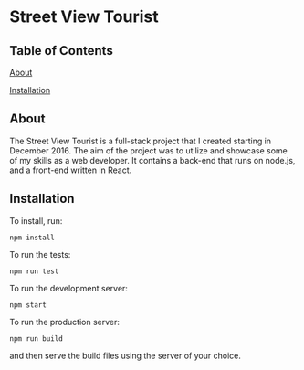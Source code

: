 # Street View Tourist

## Table of Contents
[About](#about)

[Installation](#installation)

## About
The Street View Tourist is a full-stack project that I created starting in December 2016. The aim of the project was to utilize and showcase some of my skills as a web developer. It contains a back-end that runs on node.js, and a front-end written in React. 

## Installation
To install, run:

`npm install`

To run the tests:

`npm run test`

To run the development server:

`npm start`

To run the production server:

`npm run build`

and then serve the build files using the server of your choice.
